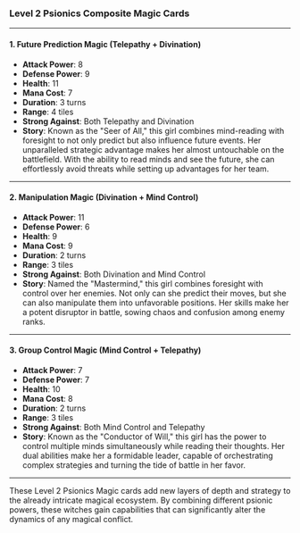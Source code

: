 ### Level 2 Psionics Composite Magic Cards

---

#### 1. Future Prediction Magic (Telepathy + Divination)

- **Attack Power**: 8
- **Defense Power**: 9
- **Health**: 11
- **Mana Cost**: 7
- **Duration**: 3 turns
- **Range**: 4 tiles
- **Strong Against**: Both Telepathy and Divination
- **Story**: Known as the "Seer of All," this girl combines mind-reading with foresight to not only predict but also influence future events. Her unparalleled strategic advantage makes her almost untouchable on the battlefield. With the ability to read minds and see the future, she can effortlessly avoid threats while setting up advantages for her team.

---

#### 2. Manipulation Magic (Divination + Mind Control)

- **Attack Power**: 11
- **Defense Power**: 6
- **Health**: 9
- **Mana Cost**: 9
- **Duration**: 2 turns
- **Range**: 3 tiles
- **Strong Against**: Both Divination and Mind Control
- **Story**: Named the "Mastermind," this girl combines foresight with control over her enemies. Not only can she predict their moves, but she can also manipulate them into unfavorable positions. Her skills make her a potent disruptor in battle, sowing chaos and confusion among enemy ranks.

---

#### 3. Group Control Magic (Mind Control + Telepathy)

- **Attack Power**: 7
- **Defense Power**: 7
- **Health**: 10
- **Mana Cost**: 8
- **Duration**: 2 turns
- **Range**: 3 tiles
- **Strong Against**: Both Mind Control and Telepathy
- **Story**: Known as the "Conductor of Will," this girl has the power to control multiple minds simultaneously while reading their thoughts. Her dual abilities make her a formidable leader, capable of orchestrating complex strategies and turning the tide of battle in her favor.

---

These Level 2 Psionics Magic cards add new layers of depth and strategy to the already intricate magical ecosystem. By combining different psionic powers, these witches gain capabilities that can significantly alter the dynamics of any magical conflict.